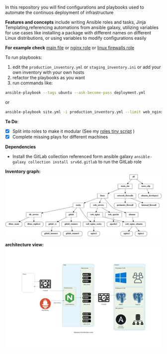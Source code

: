In this repository you will find configurations and playbooks used to automate the continuos deployment of infrastructure

**Features and concepts** include writing Ansible roles and tasks, Jinja Templating,referencing automations from ansible galaxy, utilizing variables for use cases like installing a package with different names on different Linux distributions, or using variables to modify configurations easily

**For example check** [main file](site.yml) or [nginx role](roles/web_nginx/) or [linux firewalls role](roles/linux_firewalls/)


To run playbooks:
1. edit the `production_inventory.yml` or `staging_inventory.ini` or add your own inventory with your own hosts
2. refactor the playbooks as you want
3. run commands like:
``` bash
ansible-playbook --tags ubuntu --ask-become-pass deployment.yml
```

or 
``` bash
ansible-playbook site.yml -i production_inventory.yml --limit web_nginx
```

**To Do**:
- [x] Split into roles to make it modular (See my [roles tiny script](https://github.com/jupiter-commits/Tiny-scripts/blob/36bec2a1913a5b3a07ddb8fe9f63e0f2578dac68/roles.sh) )
- [x] Complete missing plays for different machines

**Dependencies**
- Install the GitLab collection referenced form ansible galaxy `ansible-galaxy collection install srv6d.gitlab` to run the GitLab role


**Inventory graph:**
![Inventory graph](inventory.png)

**architecture view:**
![architecture view](architecture.png)
